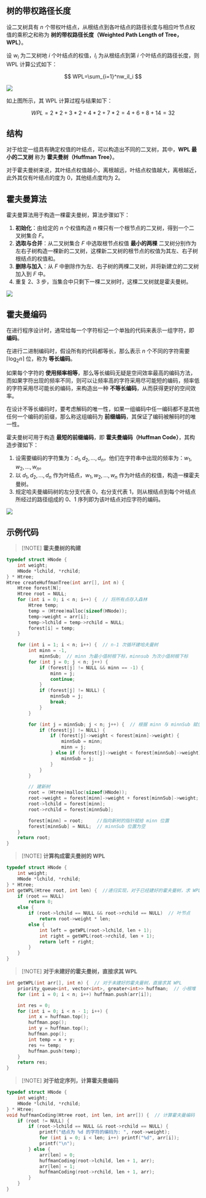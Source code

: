 
## 树的带权路径长度

设二叉树具有 $n$ 个带权叶结点，从根结点到各叶结点的路径长度与相应叶节点权值的乘积之和称为 **树的带权路径长度（Weighted Path Length of Tree，WPL）**。

设 $w_i$ 为二叉树地 $i$ 个叶结点的权值，$l_i$ 为从根结点到第 $i$ 个叶结点的路径长度，则 WPL 计算公式如下：

$$
WPL=\sum_{i=1}^nw_il_i
$$

![](./images/huffman-tree-1.png)

如上图所示，其 WPL 计算过程与结果如下：

$$
WPL=2*2+3*2+4*2+7*2=4+6+8+14=32
$$

## 结构

对于给定一组具有确定权值的叶结点，可以构造出不同的二叉树，其中，**WPL 最小的二叉树** 称为 **霍夫曼树（Huffman Tree）**。

对于霍夫曼树来说，其叶结点权值越小，离根越远，叶结点权值越大，离根越近，此外其仅有叶结点的度为 $0$，其他结点度均为 $2$。

## 霍夫曼算法

霍夫曼算法用于构造一棵霍夫曼树，算法步骤如下：

1. **初始化**：由给定的 $n$ 个权值构造 $n$ 棵只有一个根节点的二叉树，得到一个二叉树集合 $F$。
2. **选取与合并**：从二叉树集合 $F$ 中选取根节点权值 **最小的两棵** 二叉树分别作为左右子树构造一棵新的二叉树，这棵新二叉树的根节点的权值为其左、右子树根结点的权值和。
3. **删除与加入**：从 $F$ 中删除作为左、右子树的两棵二叉树，并将新建立的二叉树加入到 $F$ 中。
4. 重复 2、3 步，当集合中只剩下一棵二叉树时，这棵二叉树就是霍夫曼树。

![](./images/huffman-tree-2.png)

## 霍夫曼编码

在进行程序设计时，通常给每一个字符标记一个单独的代码来表示一组字符，即 **编码**。

在进行二进制编码时，假设所有的代码都等长，那么表示 $n$ 个不同的字符需要 $\left \lceil \log_2 n \right \rceil$ 位，称为 **等长编码**。

如果每个字符的 **使用频率相等**，那么等长编码无疑是空间效率最高的编码方法，而如果字符出现的频率不同，则可以让频率高的字符采用尽可能短的编码，频率低的字符采用尽可能长的编码，来构造出一种 **不等长编码**，从而获得更好的空间效率。

在设计不等长编码时，要考虑解码的唯一性，如果一组编码中任一编码都不是其他任何一个编码的前缀，那么称这组编码为 **前缀编码**，其保证了编码被解码时的唯一性。

霍夫曼树可用于构造 **最短的前缀编码**，即 **霍夫曼编码（Huffman Code）**，其构造步骤如下：

1. 设需要编码的字符集为：$d_1,d_2,\dots,d_n$，他们在字符串中出现的频率为：$w_1,w_2,\dots,w_n$。
2. 以 $d_1,d_2,\dots,d_n$ 作为叶结点，$w_1,w_2,\dots,w_n$ 作为叶结点的权值，构造一棵霍夫曼树。
3. 规定哈夫曼编码树的左分支代表 $0$，右分支代表 $1$，则从根结点到每个叶结点所经过的路径组成的 $0$、$1$ 序列即为该叶结点对应字符的编码。

![](./images/huffman-tree-3.png)

## 示例代码

> [!NOTE] **霍夫曼树的构建**
```cpp
typedef struct HNode {
    int weight;
    HNode *lchild, *rchild;
} * Htree;
Htree createHuffmanTree(int arr[], int n) {
    Htree forest[N];
    Htree root = NULL;
    for (int i = 0; i < n; i++) {  // 将所有点存入森林
        Htree temp;
        temp = (Htree)malloc(sizeof(HNode));
        temp->weight = arr[i];
        temp->lchild = temp->rchild = NULL;
        forest[i] = temp;
    }

    for (int i = 1; i < n; i++) {  // n-1 次循环建哈夫曼树
        int minn = -1,
            minnSub;  // minn 为最小值树根下标，minnsub 为次小值树根下标
        for (int j = 0; j < n; j++) {
            if (forest[j] != NULL && minn == -1) {
                minn = j;
                continue;
            }
            if (forest[j] != NULL) {
                minnSub = j;
                break;
            }
        }

        for (int j = minnSub; j < n; j++) {  // 根据 minn 与 minnSub 赋值
            if (forest[j] != NULL) {
                if (forest[j]->weight < forest[minn]->weight) {
                    minnSub = minn;
                    minn = j;
                } else if (forest[j]->weight < forest[minnSub]->weight) {
                    minnSub = j;
                }
            }
        }

        // 建新树
        root = (Htree)malloc(sizeof(HNode));
        root->weight = forest[minn]->weight + forest[minnSub]->weight;
        root->lchild = forest[minn];
        root->rchild = forest[minnSub];

        forest[minn] = root;     //指向新树的指针赋给 minn 位置
        forest[minnSub] = NULL;  // minnSub 位置为空
    }
    return root;
}
```

> [!NOTE] **计算构成霍夫曼树的 WPL**
```cpp
typedef struct HNode {
    int weight;
    HNode *lchild, *rchild;
} * Htree;
int getWPL(Htree root, int len) {  //递归实现，对于已经建好的霍夫曼树，求 WPL
    if (root == NULL)
        return 0;
    else {
        if (root->lchild == NULL && root->rchild == NULL)  // 叶节点
            return root->weight * len;
        else {
            int left = getWPL(root->lchild, len + 1);
            int right = getWPL(root->rchild, len + 1);
            return left + right;
        }
    }
}
```

> [!NOTE] **对于未建好的霍夫曼树，直接求其 WPL**
```cpp
int getWPL(int arr[], int n) {  // 对于未建好的霍夫曼树，直接求其 WPL
    priority_queue<int, vector<int>, greater<int>> huffman;  // 小根堆
    for (int i = 0; i < n; i++) huffman.push(arr[i]);

    int res = 0;
    for (int i = 0; i < n - 1; i++) {
        int x = huffman.top();
        huffman.pop();
        int y = huffman.top();
        huffman.pop();
        int temp = x + y;
        res += temp;
        huffman.push(temp);
    }
    return res;
}
```

> [!NOTE] **对于给定序列，计算霍夫曼编码**
```cpp
typedef struct HNode {
    int weight;
    HNode *lchild, *rchild;
} * Htree;
void huffmanCoding(Htree root, int len, int arr[]) {  // 计算霍夫曼编码
    if (root != NULL) {
        if (root->lchild == NULL && root->rchild == NULL) {
            printf("结点为 %d 的字符的编码为: ", root->weight);
            for (int i = 0; i < len; i++) printf("%d", arr[i]);
            printf("\n");
        } else {
            arr[len] = 0;
            huffmanCoding(root->lchild, len + 1, arr);
            arr[len] = 1;
            huffmanCoding(root->rchild, len + 1, arr);
        }
    }
}
```
